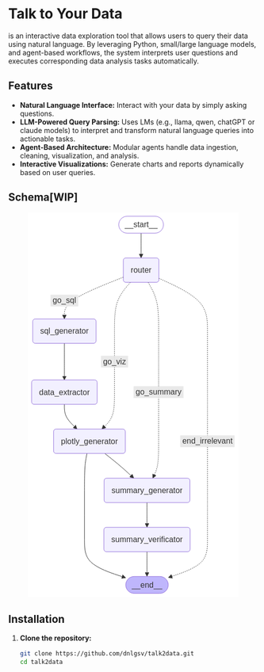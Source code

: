 # Talk to Your Data

is an interactive data exploration tool that allows users to query their data using natural language. By leveraging Python, small/large language models, and agent-based workflows, the system interprets user questions and executes corresponding data analysis tasks automatically.

## Features

- **Natural Language Interface:** Interact with your data by simply asking questions.
- **LLM-Powered Query Parsing:** Uses LMs (e.g., llama, qwen, chatGPT or claude models) to interpret and transform natural language queries into actionable tasks.
- **Agent-Based Architecture:** Modular agents handle data ingestion, cleaning, visualization, and analysis.
- **Interactive Visualizations:** Generate charts and reports dynamically based on user queries.

## Schema[WIP]
<p align="center">
    <a href="data/images/schema.png">
        <img src="data/images/schema.png" alt="Schema">
    </a>
</p>

## Installation

1. **Clone the repository:**
   ```bash
   git clone https://github.com/dnlgsv/talk2data.git
   cd talk2data
   ```
